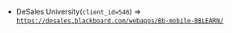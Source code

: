  - DeSales University(`client_id=546`) => [`https://desales.blackboard.com/webapps/Bb-mobile-BBLEARN/`](https://desales.blackboard.com/webapps/Bb-mobile-BBLEARN/)
